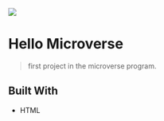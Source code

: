 ![](https://img.shields.io/badge/Microverse-blueviolet)

# Hello Microverse

>first project in the microverse program.


## Built With

- HTML
